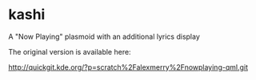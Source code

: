 kashi
=====

A "Now Playing" plasmoid with an additional lyrics display

The original version is available here:

http://quickgit.kde.org/?p=scratch%2Falexmerry%2Fnowplaying-qml.git

